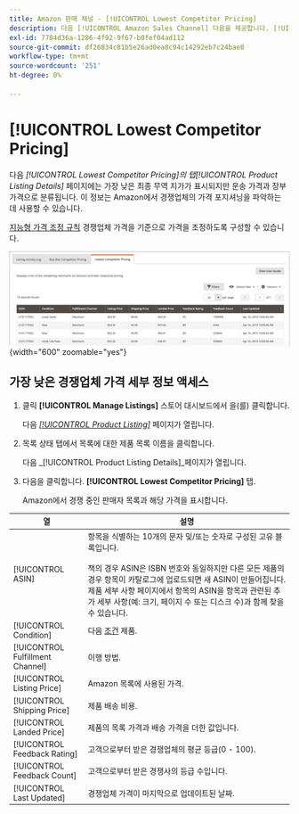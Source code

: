 ```yaml
---
title: Amazon 판매 채널 - [!UICONTROL Lowest Competitor Pricing]
description: 다음 [!UICONTROL Amazon Sales Channel] 다음을 제공합니다. [!UICONTROL Lowest Competitor Pricing] Amazon에서 경쟁업체의 가격 포지셔닝 방법을 이해하는 데 도움이 되는 탭입니다.
exl-id: 7784d36a-1286-4f92-9f67-b0fef04ad112
source-git-commit: df26834c81b5e26ad0ea8c94c14292eb7c24bae8
workflow-type: tm+mt
source-wordcount: '251'
ht-degree: 0%

---
```


# [!UICONTROL Lowest Competitor Pricing]

다음 _[!UICONTROL Lowest Competitor Pricing]_의 탭_[!UICONTROL Product Listing Details]_ 페이지에는 가장 낮은 최종 무역 지가가 표시되지만 운송 가격과 장부 가격으로 분류됩니다. 이 정보는 Amazon에서 경쟁업체의 가격 포지셔닝을 파악하는 데 사용할 수 있습니다.

[지능형 가격 조정 규칙](./intelligent-repricing-rules.md) 경쟁업체 가격을 기준으로 가격을 조정하도록 구성할 수 있습니다.

![경쟁사 최저 가격](assets/amazon-listing-details-lowest-comp.png){width="600" zoomable="yes"}

## 가장 낮은 경쟁업체 가격 세부 정보 액세스

1. 클릭 **[!UICONTROL Manage Listings]** 스토어 대시보드에서 을(를) 클릭합니다.

   다음 [_[!UICONTROL Product Listing]_](./managing-product-listings.md) 페이지가 열립니다.

1. 목록 상태 탭에서 목록에 대한 제품 목록 이름을 클릭합니다.

   다음 _[!UICONTROL Product Listing Details]_페이지가 열립니다.

1. 다음을 클릭합니다. **[!UICONTROL Lowest Competitor Pricing]** 탭.

   Amazon에서 경쟁 중인 판매자 목록과 해당 가격을 표시합니다.

| 열 | 설명 |
|---|---|
| [!UICONTROL ASIN] | 항목을 식별하는 10개의 문자 및/또는 숫자로 구성된 고유 블록입니다.<br><br>책의 경우 ASIN은 ISBN 번호와 동일하지만 다른 모든 제품의 경우 항목이 카탈로그에 업로드되면 새 ASIN이 만들어집니다. 제품 세부 사항 페이지에서 항목의 ASIN을 항목과 관련된 추가 세부 사항(예: 크기, 페이지 수 또는 디스크 수)과 함께 찾을 수 있습니다. |
| [!UICONTROL Condition] | 다음 [조건](./product-listing-condition.md) 제품. |
| [!UICONTROL Fulfillment Channel] | 이행 방법. |
| [!UICONTROL Listing Price] | Amazon 목록에 사용된 가격. |
| [!UICONTROL Shipping Price] | 제품 배송 비용. |
| [!UICONTROL Landed Price] | 제품의 목록 가격과 배송 가격을 더한 값입니다. |
| [!UICONTROL Feedback Rating] | 고객으로부터 받은 경쟁업체의 평균 등급(0 - 100). |
| [!UICONTROL Feedback Count] | 고객으로부터 받은 경쟁사의 등급 수입니다. |
| [!UICONTROL Last Updated] | 경쟁업체 가격이 마지막으로 업데이트된 날짜. |
